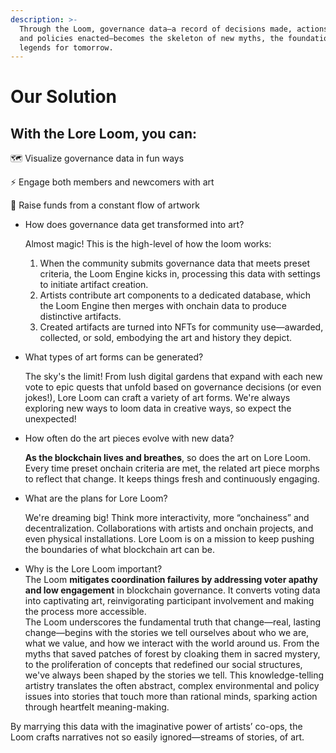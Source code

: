 ```yaml
---
description: >-
  Through the Loom, governance data—a record of decisions made, actions taken,
  and policies enacted—becomes the skeleton of new myths, the foundation of
  legends for tomorrow.
---
```


# Our Solution

## With the Lore Loom, you can: <a href="#block-dd8de6b47a61414a8e2181c19c175107" id="block-dd8de6b47a61414a8e2181c19c175107"></a>

🗺️ Visualize governance data in fun ways

⚡️ Engage both members and newcomers with art

🎨 Raise funds from a constant flow of artwork

*   How does governance data get transformed into art?

    Almost magic! This is the high-level of how the loom works:

    1. When the community submits governance data that meets preset criteria, the Loom Engine kicks in, processing this data with settings to initiate artifact creation.
    2. Artists contribute art components to a dedicated database, which the Loom Engine then merges with onchain data to produce distinctive artifacts.
    3. Created artifacts are turned into NFTs for community use—awarded, collected, or sold, embodying the art and history they depict.
*   What types of art forms can be generated?

    The sky's the limit! From lush digital gardens that expand with each new vote to epic quests that unfold based on governance decisions (or even jokes!), Lore Loom can craft a variety of art forms. We're always exploring new ways to loom data in creative ways, so expect the unexpected!
*   How often do the art pieces evolve with new data?

    **As the blockchain lives and breathes**, so does the art on Lore Loom. Every time preset onchain criteria are met, the related art piece morphs to reflect that change. It keeps things fresh and continuously engaging.
*   What are the plans for Lore Loom?

    We're dreaming big! Think more interactivity, more “onchainess” and decentralization. Collaborations with artists and onchain projects, and even physical installations. Lore Loom is on a mission to keep pushing the boundaries of what blockchain art can be.
* Why is the Lore Loom important? \
  The Loom **mitigates coordination failures by addressing voter apathy and low engagement** in blockchain governance. It converts voting data into captivating art, reinvigorating participant involvement and making the process more accessible.\
  The Loom underscores the fundamental truth that change—real, lasting change—begins with the stories we tell ourselves about who we are, what we value, and how we interact with the world around us. From the myths that saved patches of forest by cloaking them in sacred mystery, to the proliferation of concepts that redefined our social structures, we've always been shaped by the stories we tell. This knowledge-telling artistry translates the often abstract, complex environmental and policy issues into stories that touch more than rational minds, sparking action through heartfelt meaning-making.

By marrying this data with the imaginative power of artists’ co-ops, the Loom crafts narratives not so easily ignored—streams of stories, of art.&#x20;
